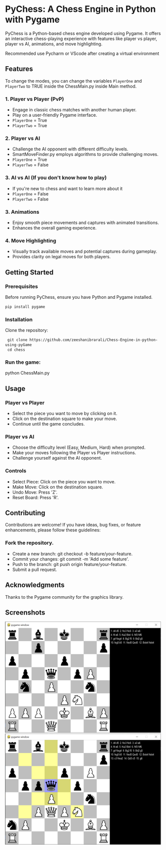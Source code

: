 # PyChess: A Chess Engine in Python with Pygame

PyChess is a Python-based chess engine developed using Pygame. It offers an interactive chess-playing experience with features like player vs player, player vs AI, animations, and move highlighting.

Recommended use Pycharm
or VScode after creating a virtual environment

## Features

To change the modes, you can change the variables `PlayerOne` and `PlayerTwo` to TRUE inside the ChessMain.py inside 
Main method.

### 1. Player vs Player (PvP)
   - Engage in classic chess matches with another human player.
   - Play on a user-friendly Pygame interface.
   - `PlayerOne` = True
   - `PlayerTwo` = True

### 2. Player vs AI
   - Challenge the AI opponent with different difficulty levels.
   - SmartMoveFinder.py employs algorithms to provide challenging moves.
   - `PlayerOne` = True
   - `PlayerTwo` = False

### 3. AI vs AI (If you don't know how to play) 
   - If you're new to chess and want to learn more about it 
   - `PlayerOne` = False
   - `PlayerTwo` = False
### 3. Animations
   - Enjoy smooth piece movements and captures with animated transitions.
   - Enhances the overall gaming experience.

### 4. Move Highlighting
   - Visually track available moves and potential captures during gameplay.
   - Provides clarity on legal moves for both players.

## Getting Started

### Prerequisites

Before running PyChess, ensure you have Python and Pygame installed.

```bash
pip install pygame
```

### Installation
Clone the repository:
```
 git clone https://github.com/zeeshanibrarali/Chess-Engine-in-python-using-pyGame
 cd chess
```
### Run the game:
python ChessMain.py
## Usage
### Player vs Player
 - Select the piece you want to move by clicking on it.
 - Click on the destination square to make your move.
 - Continue until the game concludes.

### Player vs AI
 - Choose the difficulty level (Easy, Medium, Hard) when prompted.
 - Make your moves following the Player vs Player instructions.
 - Challenge yourself against the AI opponent.

### Controls
 - Select Piece: Click on the piece you want to move.
 - Make Move: Click on the destination square.
 - Undo Move: Press 'Z'.
 - Reset Board: Press 'R'.

## Contributing
Contributions are welcome! If you have ideas, bug fixes, or feature enhancements, please follow these guidelines:

### Fork the repository.
 - Create a new branch: git checkout -b feature/your-feature.
 - Commit your changes: git commit -m 'Add some feature'.
 - Push to the branch: git push origin feature/your-feature.
 - Submit a pull request.

## Acknowledgments
Thanks to the Pygame community for the graphics library.

## Screenshots

![main page](chess/screenshots/img.png)
![main page with highlighting](chess/screenshots/img_1.png)



